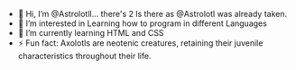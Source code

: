 - 👋 Hi, I’m @Astrolotll... there's 2 ls there as @Astrolotl was already taken.
- 👀 I’m interested in Learning how to program in different Languages
- 🌱 I’m currently learning HTML and CSS
- ⚡ Fun fact: Axolotls are neotenic creatures, retaining their juvenile characteristics throughout their life.

<!---
Astrolotll/Astrolotll is a ✨ special ✨ repository because its `README.md` (this file) appears on your GitHub profile.
You can click the Preview link to take a look at your changes.
--->
